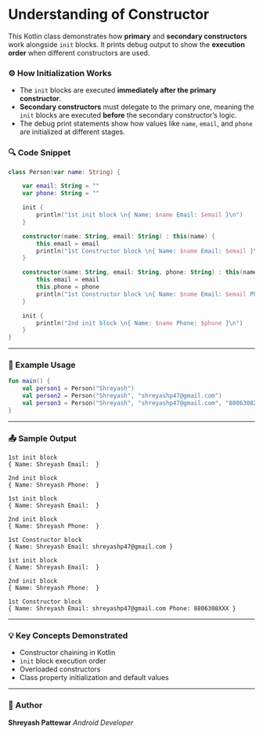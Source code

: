# Understanding of Constructor 
This Kotlin class demonstrates how **primary** and **secondary constructors** work alongside `init` blocks. It prints debug output to show the **execution order** when different constructors are used.

 

### ⚙️ How Initialization Works

- The `init` blocks are executed **immediately after the primary constructor**.
- **Secondary constructors** must delegate to the primary one, meaning the `init` blocks are executed **before** the secondary constructor’s logic.
- The debug print statements show how values like `name`, `email`, and `phone` are initialized at different stages.

 

### 🔍 Code Snippet

```kotlin
class Person(var name: String) {

    var email: String = ""
    var phone: String = ""

    init {
        println("1st init block \n{ Name: $name Email: $email }\n")
    }

    constructor(name: String, email: String) : this(name) {
        this.email = email
        println("1st Constructor block \n{ Name: $name Email: $email }\n")
    }

    constructor(name: String, email: String, phone: String) : this(name) {
        this.email = email
        this.phone = phone
        println("1st Constructor block \n{ Name: $name Email: $email Phone: $phone }\n")
    }

    init {
        println("2nd init block \n{ Name: $name Phone: $phone }\n")
    }
}
````

---

### 🧪 Example Usage

```kotlin
fun main() {
    val person1 = Person("Shreyash")
    val person2 = Person("Shreyash", "shreyashp47@gmail.com")
    val person3 = Person("Shreyash", "shreyashp47@gmail.com", "8806308XXX")
}
```

---

### 📤 Sample Output

```
1st init block 
{ Name: Shreyash Email:  }

2nd init block 
{ Name: Shreyash Phone:  }

1st init block 
{ Name: Shreyash Email:  }

2nd init block 
{ Name: Shreyash Phone:  }

1st Constructor block 
{ Name: Shreyash Email: shreyashp47@gmail.com }

1st init block 
{ Name: Shreyash Email:  }

2nd init block 
{ Name: Shreyash Phone:  }

1st Constructor block 
{ Name: Shreyash Email: shreyashp47@gmail.com Phone: 8806308XXX }
```

---

### 💡 Key Concepts Demonstrated

* Constructor chaining in Kotlin
* `init` block execution order
* Overloaded constructors
* Class property initialization and default values

---

### 🙋 Author

**Shreyash Pattewar**
*Android Developer*

 
 

